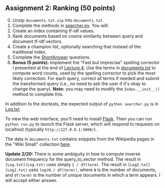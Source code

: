 ## Assignment 2: Ranking (50 points)

0. Unzip `documents.txt.zip` into `documents.txt`.
1. Complete the methods in [searcher.py](searcher.py). You will:
  1. Create an index containing tf-idf values.
  2. Rank documents based on cosine similarity between query and document tf-idf vectors.
  3. Create a champion list, optionally searching that instead of the traditional index.
2. Complete the [ShortAnswer](ShortAnswer.md) questions.
3. **Bonus (5 points):** Implement the "Fast but imprecise" spelling corrector
I presented at the end of
[Lecture 4](https://github.com/iit-cs429/main/blob/master/lectures/lec04). Use
the terms in [documents.txt](documents.txt) to compute word counts, used by
the spelling corrector to pick the most likely correction. For each query,
correct all terms if needed and submit the transformed query (i.e., no need to
ask the user if it's okay to change the query). **Note:** you may need to
modify the `Index.__init__()` method to complete this.

In addition to the doctests, the expected output of `python searcher.py` is in [Log.txt](Log.txt).

To view the web interface, you'll need to install
[Flask](http://flask.pocoo.org/docs/installation). Then you can run `python
run.py` to launch the Flask server, which will respond to requests on
localhost (typically `http://127.0.0.1:5000/`).

The data in `documents.txt` contains snippets from the Wikipedia pages in the "Wiki Small" collection [here](http://www.search-engines-book.com/collections/).

**Update 2/20:** There is some ambiguity in how to compute inverse document frequency for the query_to_vector method. The result in `[Log.txt](Log.txt)` uses simply `1 / df(term)`. The result in `[Log2.txt](Log2.txt)` uses `log(N / df(term))`, where `N` is the number of documents, and `df(term)` is the number of unique documents in which a term appears. I will accept either answer.
